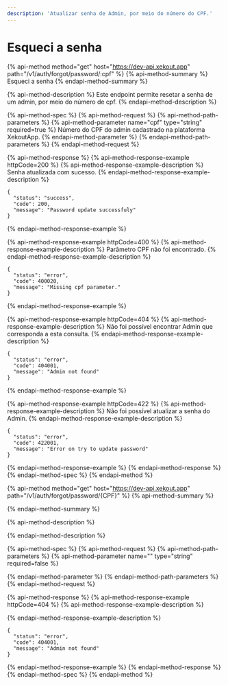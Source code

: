 ```yaml
---
description: 'Atualizar senha de Admin, por meio do número do CPF.'
---
```


# Esqueci a senha

{% api-method method="get" host="https://dev-api.xekout.app" path="/v1/auth/forgot/password/:cpf" %}
{% api-method-summary %}
Esqueci a senha
{% endapi-method-summary %}

{% api-method-description %}
Este endpoint permite resetar a senha de um admin, por meio do número de cpf.
{% endapi-method-description %}

{% api-method-spec %}
{% api-method-request %}
{% api-method-path-parameters %}
{% api-method-parameter name="cpf" type="string" required=true %}
Número do CPF do admin cadastrado na plataforma XekoutApp.
{% endapi-method-parameter %}
{% endapi-method-path-parameters %}
{% endapi-method-request %}

{% api-method-response %}
{% api-method-response-example httpCode=200 %}
{% api-method-response-example-description %}
Senha atualizada com sucesso.
{% endapi-method-response-example-description %}

```text
{
  "status": "success",
  "code": 200,
  "message": "Password update successfuly"
}
```
{% endapi-method-response-example %}

{% api-method-response-example httpCode=400 %}
{% api-method-response-example-description %}
Parâmetro CPF não foi encontrado.
{% endapi-method-response-example-description %}

```text
{
  "status": "error",
  "code": 400020,
  "message": "Missing cpf parameter."
}
```
{% endapi-method-response-example %}

{% api-method-response-example httpCode=404 %}
{% api-method-response-example-description %}
Não foi possível encontrar Admin que corresponda a esta consulta.
{% endapi-method-response-example-description %}

```text
{
  "status": "error",
  "code": 404001,
  "message": "Admin not found"
}
```
{% endapi-method-response-example %}

{% api-method-response-example httpCode=422 %}
{% api-method-response-example-description %}
Não foi possível atualizar a senha do Admin.
{% endapi-method-response-example-description %}

```text
{
  "status": "error",
  "code": 422001,
  "message": "Error on try to update password"
}
```
{% endapi-method-response-example %}
{% endapi-method-response %}
{% endapi-method-spec %}
{% endapi-method %}

{% api-method method="get" host="https://dev-api.xekout.app" path="/v1/auth/forgot/password/{CPF}" %}
{% api-method-summary %}

{% endapi-method-summary %}

{% api-method-description %}

{% endapi-method-description %}

{% api-method-spec %}
{% api-method-request %}
{% api-method-path-parameters %}
{% api-method-parameter name="" type="string" required=false %}

{% endapi-method-parameter %}
{% endapi-method-path-parameters %}
{% endapi-method-request %}

{% api-method-response %}
{% api-method-response-example httpCode=404 %}
{% api-method-response-example-description %}

{% endapi-method-response-example-description %}

```text
{
  "status": "error",
  "code": 404001,
  "message": "Admin not found"
}
```
{% endapi-method-response-example %}
{% endapi-method-response %}
{% endapi-method-spec %}
{% endapi-method %}


